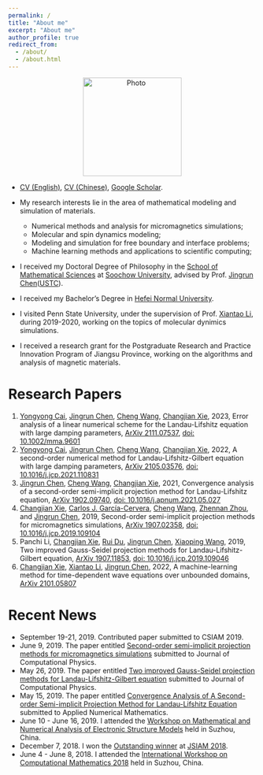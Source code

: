 ```yaml
---
permalink: /
title: "About me"
excerpt: "About me"
author_profile: true
redirect_from: 
  - /about/
  - /about.html
---
```


<p align="center">
  <img src="https://1223steven.github.io/files/xcj_pro_2.png?raw=true" alt="Photo" style="width: 200px;"/> 
</p>

* [CV (English)](http://stevencjxie8.com/files/xcj_cv_2023.pdf), [CV (Chinese)](http://stevencjxie8.com/files/cjxie_cv_2023_CH.pdf), [Google Scholar](https://scholar.google.com/citations?hl=zh-CN&user=BOlwunsAAAAJ).

* My research interests lie in the area of mathematical modeling and simulation of materials.
	- Numerical methods and analysis for micromagnetics simulations;
	- Molecular and spin dynamics modeling;
	- Modeling and simulation for free boundary and interface problems;
	- Machine learning methods and applications to scientific computing;
* I received my Doctoral Degree of Philosophy in the [School of Mathematical Sciences](http://math.suda.edu.cn/) at [Soochow University](http://www.suda.edu.cn/), advised by Prof. [Jingrun Chen](https://faculty.ustc.edu.cn/chenjingrun/)([USTC](https://en.ustc.edu.cn/)). 
* I received my Bachelor’s Degree in [Hefei Normal University](http://www.hfnu.edu.cn/). 
* I visited Penn State University, under the supervision of Prof. [Xiantao Li](http://personal.psu.edu/xxl12/), during 2019-2020, working on the topics of molecular dynimics simulations. 
* I received a research grant for the Postgraduate Research and Practice Innovation Program of Jiangsu Province, working on the algorithms and analysis of magnetic materials.

# Research Papers
1. [Yongyong Cai](https://scholar.google.com.sg/citations?user=Pj-3diQAAAAJ&hl=en), [Jingrun Chen](https://www.researchgate.net/profile/Jingrun_Chen), [Cheng Wang](https://scholar.google.com/citations?user=Nn6esL8AAAAJ&hl=en), [Changjian Xie](https://scholar.google.com/citations?hl=zh-CN&user=BOlwunsAAAAJ), 2023, Error analysis of a linear numerical scheme for the Landau-Lifshitz equation with large damping parameters, [ArXiv 2111.07537](https://arxiv.org/abs/2111.07537), [doi: 10.1002/mma.9601](https://doi.org/10.1002/mma.9601)
1. [Yongyong Cai](https://scholar.google.com.sg/citations?user=Pj-3diQAAAAJ&hl=en), [Jingrun Chen](https://www.researchgate.net/profile/Jingrun_Chen), [Cheng Wang](https://scholar.google.com/citations?user=Nn6esL8AAAAJ&hl=en), [Changjian Xie](https://scholar.google.com/citations?hl=zh-CN&user=BOlwunsAAAAJ), 2022, A second-order numerical method for Landau-Lifshitz-Gilbert equation with large damping parameters, [ArXiv 2105.03576](https://arxiv.org/abs/2105.03576), [doi: 10.1016/j.jcp.2021.110831](https://doi.org/10.1016/j.jcp.2021.110831)
1. [Jingrun Chen](https://www.researchgate.net/profile/Jingrun_Chen), [Cheng Wang](https://scholar.google.com/citations?user=Nn6esL8AAAAJ&hl=en), [Changjian Xie](https://scholar.google.com/citations?hl=zh-CN&user=BOlwunsAAAAJ), 2021, Convergence analysis of a second-order semi-implicit projection method for Landau-Lifshitz equation, [ArXiv 1902.09740](https://arxiv.org/pdf/1902.09740.pdf), [doi: 10.1016/j.apnum.2021.05.027](https://doi.org/10.1016/j.apnum.2021.05.027)
1. [Changjian Xie](https://scholar.google.com/citations?hl=zh-CN&user=BOlwunsAAAAJ), [Carlos J. García-Cervera](http://web.math.ucsb.edu/~cgarcia/), [Cheng Wang](https://scholar.google.com/citations?user=Nn6esL8AAAAJ&hl=en), [Zhennan Zhou](http://bicmr.pku.edu.cn/~zhennan/), and [Jingrun Chen](https://www.researchgate.net/profile/Jingrun_Chen), 2019, Second-order semi-implicit projection methods for micromagnetics simulations, [ArXiv 1907.02358](https://arxiv.org/pdf/1907.02358.pdf), [doi: 10.1016/j.jcp.2019.109104](https://doi.org/10.1016/j.jcp.2019.109104)
1. Panchi Li, [Changjian Xie](https://scholar.google.com/citations?hl=zh-CN&user=BOlwunsAAAAJ), [Rui Du](http://math.suda.edu.cn/d5/86/c11113a251270/page.htm), [Jingrun Chen](https://www.researchgate.net/profile/Jingrun_Chen), [Xiaoping Wang](https://www.math.ust.hk/~mawang/), 2019, Two improved Gauss-Seidel projection methods for Landau-Lifshitz-Gilbert equation, [ArXiv 1907.11853](https://arxiv.org/pdf/1907.11853.pdf), [doi: 10.1016/j.jcp.2019.109046](https://doi.org/10.1016/j.jcp.2019.109046)
1. [Changjian Xie](https://scholar.google.com/citations?hl=zh-CN&user=BOlwunsAAAAJ), [Xiantao Li](https://scholar.google.com.sg/citations?user=2U8gtbEAAAAJ&hl=en), [Jingrun Chen](https://www.researchgate.net/profile/Jingrun_Chen), 2022, A machine-learning method for time-dependent wave equations over unbounded domains, [ArXiv 2101.05807](https://arxiv.org/abs/2101.05807)

# Recent News
* September 19-21, 2019. Contributed paper submitted to CSIAM 2019.
* June 9, 2019. The paper entitled [Second-order semi-implicit projection methods for micromagnetics simulations](https://stevencjxie8.com/publications/IRGAN) submitted to Journal of Computational Physics.
* May 26, 2019. The paper entitled [Two improved Gauss-Seidel projection methods for Landau-Lifshitz-Gilbert equation](https://stevencjxie8.com/publications/TWOIMPROVED) submitted to Journal of Computational Physics.
* May 15, 2019. The paper entitled [Convergence Analysis of A Second-order Semi-implicit Projection Method for Landau-Lifshitz Equation](https://stevencjxie8.com/publications/MAAIRL) submitted to Applied Numerical Mathematics.
* June 10 - June 16, 2019. I attended the [Workshop on Mathematical and Numerical Analysis of Electronic Structure Models](http://lsec.cc.ac.cn/~mnaesm19/) held in Suzhou, China.
* December 7, 2018. I won the [Outstanding winner](https://1223steven.github.io/files/JSIAM2018-award.jpeg) at [JSIAM 2018](http://www.jsiam.js.cn/).
* June 4 - June 8, 2018. I attended the [International Workshop on Computational Mathematics 2018](http://lsec.cc.ac.cn/~iwcm18/) held in Suzhou, China.
